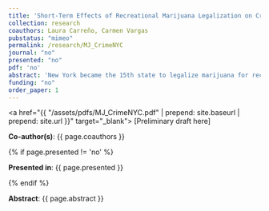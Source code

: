 ```yaml
---
title: 'Short-Term Effects of Recreational Marijuana Legalization on Crime' 
collection: research
coauthors: Laura Carreño, Carmen Vargas
pubstatus: "mimeo"
permalink: /research/MJ_CrimeNYC
journal: "no"
presented: "no"
pdf: 'no'
abstract: 'New York became the 15th state to legalize marijuana for recreational use in 2021. With a growing share of the country legalizing cannabis, researchers and policymakers have studied the effects of its legalization on the economic and social characteristics of the states that have legalized marijuana. This analysis adds to the existing literature by exploring the implications of marijuana legalization for recreational use in New York State. Specifically, we analyze the impact of marijuana legalization on crime rates in New York City. We leverage New York Police Data and run a Two-Way Fixed Effects Difference-in-Differences model to estimate how crime rates changed after the passage of the law. We find that legalization is associated with an increase in the number of arrests for some, but not all, violent crimes in precincts where marijuana arrests were high prior to the passing of the law. The increase in crime could be related to a reallocation of police resources to other crimes, but further analysis is necessary.'
funding: "no"
order_paper: 1
---
```


<a href="{{ "/assets/pdfs/MJ_CrimeNYC.pdf" | prepend: site.baseurl | prepend: site.url }}" target="_blank"> [Preliminary draft here] </a>

<p><b>Co-author(s)</b>: {{ page.coauthors }} </p>

{% if page.presented != 'no' %}
<p><b>Presented in</b>: {{ page.presented }} </p>
{% endif %}

<div class ="text"><p><b>Abstract</b>: {{ page.abstract }} </p></div>

